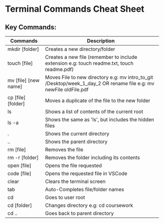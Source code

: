 # Terminal Commands Cheat Sheet

## Key Commands:

| Commands    |      Description       |
|----------   | -------------|
| mkdir [folder]  | Creates a new directory/folder |
| touch [file]  | Creates a new file (remember to include extension e.g: touch readme.txt, touch readme.pdf)  |
| mv [file] [new name]  | Moves File to new directory e.g: mv intro_to_git /Desktop/week_1_day_2 OR rename file e.g: mv newFile oldFile.pdf
| cp [file] [folder]  | Moves a duplicate of the file to the new folder
| ls  | Shows a list of contents of the current root  |
| ls -a | Shows the same as 'ls', but includes the hidden files  |
| .  | Shows the current directory
| ..  | Shows the parent directory |
| rm [file]| Removes the file |
| rm -r [folder] | Removes the folder including its contents
| open [file] | Opens the file requested |
| code [file] | Opens the requested file in VSCode |
| clear | Clears the terminal screen |
| tab| Auto-Completes file/folder names |
| cd| Goes to user root |
| cd [folder] | Changes directory e.g: cd coursework |
| cd ..| Goes back to parent directory|





